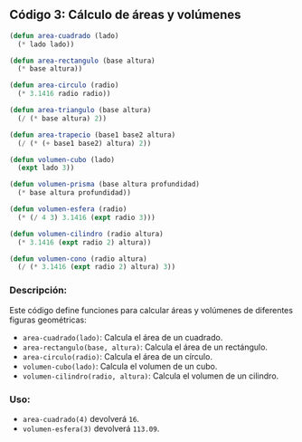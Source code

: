 ## Código 3: Cálculo de áreas y volúmenes

```lisp
(defun area-cuadrado (lado)
  (* lado lado))

(defun area-rectangulo (base altura)
  (* base altura))

(defun area-circulo (radio)
  (* 3.1416 radio radio))

(defun area-triangulo (base altura)
  (/ (* base altura) 2))

(defun area-trapecio (base1 base2 altura)
  (/ (* (+ base1 base2) altura) 2))

(defun volumen-cubo (lado)
  (expt lado 3))

(defun volumen-prisma (base altura profundidad)
  (* base altura profundidad))

(defun volumen-esfera (radio)
  (* (/ 4 3) 3.1416 (expt radio 3)))

(defun volumen-cilindro (radio altura)
  (* 3.1416 (expt radio 2) altura))

(defun volumen-cono (radio altura)
  (/ (* 3.1416 (expt radio 2) altura) 3))
```

### Descripción:
Este código define funciones para calcular áreas y volúmenes de diferentes figuras geométricas:
- `area-cuadrado(lado)`: Calcula el área de un cuadrado.
- `area-rectangulo(base, altura)`: Calcula el área de un rectángulo.
- `area-circulo(radio)`: Calcula el área de un círculo.
- `volumen-cubo(lado)`: Calcula el volumen de un cubo.
- `volumen-cilindro(radio, altura)`: Calcula el volumen de un cilindro.

### Uso:
- `area-cuadrado(4)` devolverá `16`.
- `volumen-esfera(3)` devolverá `113.09`.
